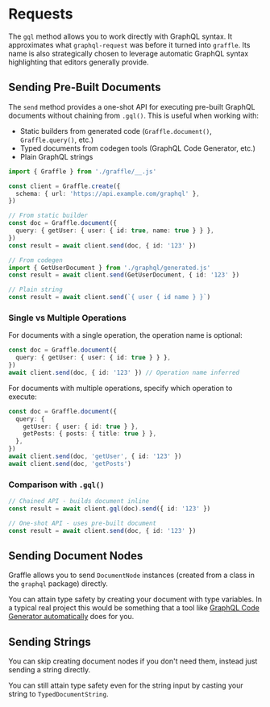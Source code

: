 # Requests

<!--@include: @/_snippets/example-links/gql.md-->

The `gql` method allows you to work directly with GraphQL syntax. It approximates what `graphql-request` was before it turned into `graffle`. Its name is also strategically chosen to leverage automatic GraphQL syntax highlighting that editors generally provide.

## Sending Pre-Built Documents

The `send` method provides a one-shot API for executing pre-built GraphQL documents without chaining from `.gql()`. This is useful when working with:

- Static builders from generated code (`Graffle.document()`, `Graffle.query()`, etc.)
- Typed documents from codegen tools (GraphQL Code Generator, etc.)
- Plain GraphQL strings

```ts
import { Graffle } from './graffle/__.js'

const client = Graffle.create({
  schema: { url: 'https://api.example.com/graphql' },
})

// From static builder
const doc = Graffle.document({
  query: { getUser: { user: { id: true, name: true } } },
})
const result = await client.send(doc, { id: '123' })

// From codegen
import { GetUserDocument } from './graphql/generated.js'
const result = await client.send(GetUserDocument, { id: '123' })

// Plain string
const result = await client.send(`{ user { id name } }`)
```

### Single vs Multiple Operations

For documents with a single operation, the operation name is optional:

```ts
const doc = Graffle.document({
  query: { getUser: { user: { id: true } } },
})
await client.send(doc, { id: '123' }) // Operation name inferred
```

For documents with multiple operations, specify which operation to execute:

```ts
const doc = Graffle.document({
  query: {
    getUser: { user: { id: true } },
    getPosts: { posts: { title: true } },
  },
})
await client.send(doc, 'getUser', { id: '123' })
await client.send(doc, 'getPosts')
```

### Comparison with `.gql()`

```ts
// Chained API - builds document inline
const result = await client.gql(doc).send({ id: '123' })

// One-shot API - uses pre-built document
const result = await client.send(doc, { id: '123' })
```

## Sending Document Nodes

Graffle allows you to send `DocumentNode` instances (created from a class in the `graphql` package) directly.

<!--@include: @/_snippets/examples/gql/gql-document-node.detail.md-->

You can attain type safety by creating your document with type variables. In a typical real project this would be something that a tool like [GraphQL Code Generator automatically](https://the-guild.dev/graphql/codegen) does for you.

<!--@include: @/_snippets/examples/gql/gql-document-node-typed.detail.md-->

## Sending Strings

You can skip creating document nodes if you don't need them, instead just sending a string directly.

<!--@include: @/_snippets/examples/gql/gql-string.detail.md-->

You can still attain type safety even for the string input by casting your string to `TypedDocumentString`.

<!--@include: @/_snippets/examples/gql/gql-string-typed.detail.md-->
